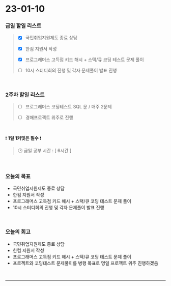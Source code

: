# 23-01-10
### 금일 할일 리스트
> - [x]  국민취업지원제도 종료 상담
>
> - [x]  한컴 지원서 작성
>
> - [x]  프로그래머스 고득점 키드 해시 + 스택/큐 코딩 테스트 문제 풀이
>
> - [ ]  10시 스터디회의 진행 및 각자 문제풀이 발표 진행

<br/>

### 2주차 할일 리스트  

> - [ ]  프로그래머스 코딩테스트 SQL 문 / 매주 2문제  
>
> - [ ]  경매프로젝트 위주로 진행

<br/>

❗ **1일 1커밋은 필수** ❗
> 🕒 금일 공부 시간 : [ 6시간 ]
  
<br/>

### 오늘의 목표
- 국민취업지원제도 종료 상담
- 한컴 지원서 작성
- 프로그래머스 고득점 키드 해시 + 스택/큐 코딩 테스트 문제 풀이
- 10시 스터디회의 진행 및 각자 문제풀이 발표 진행

<br>

### 오늘의 회고
- 국민취업지원제도 종료 상담
- 한컴 지원서 작성
- 프로그래머스 고득점 키드 해시 + 스택/큐 코딩 테스트 문제 풀이
- 프로젝트와 코딩테스트 문제풀이를 병행 목표로 명일 프로젝트 위주 진행하겠음

<br/>

------------  